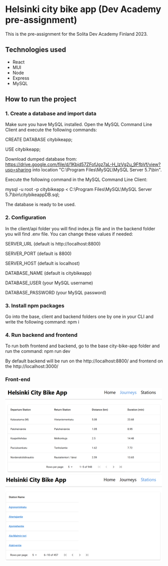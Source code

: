 # Helsinki city bike app (Dev Academy pre-assignment)
This is the pre-assignment for the Solita Dev Academy Finland 2023.

## Technologies used
* React
* MUI
* Node
* Express
* MySQL

## How to run the project

### 1. Create a database and import data

Make sure you have MySQL installed. Open the MySQL Command Line Client and execute the following commands:

CREATE DATABASE citybikeapp;

USE citybikeapp;

Download dumped database from: https://drive.google.com/file/d/1Kbjd57ZFofJgz7aL-H_lzVg2u_9FfbVf/view?usp=sharing into location "C:\Program Files\MySQL\MySQL Server 5.7\bin".

Execute the following command in the MySQL Command Line Client:

mysql -u root -p citybikeapp < C:\Program Files\MySQL\MySQL Server 5.7\bin\citybikeappDB.sql;

The database is ready to be used.

### 2. Configuration

In the client/api folder you will find index.js file and in the backend folder you will find .env file. You can change these values if needed:

SERVER_URL (default is http://localhost:8800)

SERVER_PORT (default is 8800)

SERVER_HOST (default is localhost)

DATABASE_NAME (default is citybikeapp)

DATABASE_USER (your MySQL username)

DATABASE_PASSWORD (your MySQL password)

### 3. Install npm packages

Go into the base, client and backend folders one by one in your CLI and write the following command: npm i

### 4. Run backend and frontend

To run both frontend and backend, go to the base city-bike-app folder and run the command: npm run dev

By default backend will be run on the http://localhost:8800/ and frontend on the http://localhost:3000/

### Front-end

<img width="500" alt="1" src="./client/Images/photo1.PNG">

<img width="500" alt="2" src="./client/Images/photo2.PNG">

